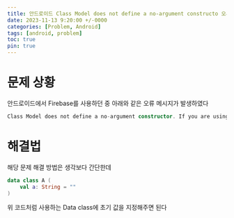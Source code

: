 ```yaml
---
title: 안드로이드 Class Model does not define a no-argument constructo 오류 해결 방법
date: 2023-11-13 9:20:00 +/-0000
categories: [Problem, Android]
tags: [android, problem]
toc: true
pin: true
---
```


# 문제 상황

안드로이드에서 Firebase를 사용하던 중 아래와 같은 오류 메시지가 발생하였다

~~~kotlin
Class Model does not define a no-argument constructor. If you are using ProGuard, make sure these constructors are not stripped.
~~~

# 해결법

해당 문제 해결 방법은 생각보다 간단한데

~~~kotlin
data class A (
    val a: String = ""
)
~~~

위 코드처럼 사용하는 Data class에 초기 값을 지정해주면 된다